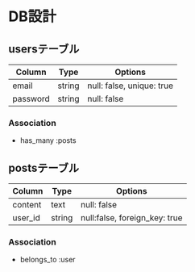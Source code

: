 # DB設計

## usersテーブル

|Column|Type|Options|
|------|----|-------|
|email|string|null: false, unique: true|
|password|string|null: false|

### Association
- has_many :posts


## postsテーブル

|Column|Type|Options|
|------|----|-------|
|content|text|null: false|
|user_id|string|null:false, foreign_key: true|

### Association
- belongs_to :user
